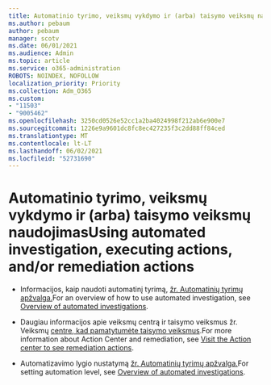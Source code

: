 ```yaml
---
title: Automatinio tyrimo, veiksmų vykdymo ir (arba) taisymo veiksmų naudojimas
ms.author: pebaum
author: pebaum
manager: scotv
ms.date: 06/01/2021
ms.audience: Admin
ms.topic: article
ms.service: o365-administration
ROBOTS: NOINDEX, NOFOLLOW
localization_priority: Priority
ms.collection: Adm_O365
ms.custom:
- "11503"
- "9005462"
ms.openlocfilehash: 3250cd0526e52cc1a2ba4024998f212ab6e900e7
ms.sourcegitcommit: 1226e9a9601dc8fc8ec427235f3c2dd88ff84ced
ms.translationtype: MT
ms.contentlocale: lt-LT
ms.lasthandoff: 06/02/2021
ms.locfileid: "52731690"
---
```

# <a name="using-automated-investigation-executing-actions-andor-remediation-actions"></a><span data-ttu-id="9b515-102">Automatinio tyrimo, veiksmų vykdymo ir (arba) taisymo veiksmų naudojimas</span><span class="sxs-lookup"><span data-stu-id="9b515-102">Using automated investigation, executing actions, and/or remediation actions</span></span>

- <span data-ttu-id="9b515-103">Informacijos, kaip naudoti automatinį tyrimą, [žr. Automatinių tyrimų apžvalga.](/microsoft-365/security/defender-endpoint/automated-investigations)</span><span class="sxs-lookup"><span data-stu-id="9b515-103">For an overview of how to use automated investigation, see [Overview of automated investigations](/microsoft-365/security/defender-endpoint/automated-investigations).</span></span>

- <span data-ttu-id="9b515-104">Daugiau informacijos apie veiksmų centrą ir taisymo veiksmus žr. Veiksmų [centre, kad pamatytumėte taisymo veiksmus](/security/defender-endpoint/auto-investigation-action-center).</span><span class="sxs-lookup"><span data-stu-id="9b515-104">For more information about Action Center and remediation, see [Visit the Action center to see remediation actions](/security/defender-endpoint/auto-investigation-action-center).</span></span>

- <span data-ttu-id="9b515-105">Automatizavimo lygio nustatymą [žr. Automatinių tyrimų apžvalga.](/microsoft-365/security/defender-endpoint/automated-investigations)</span><span class="sxs-lookup"><span data-stu-id="9b515-105">For setting automation level, see [Overview of automated investigations](/microsoft-365/security/defender-endpoint/automated-investigations).</span></span>